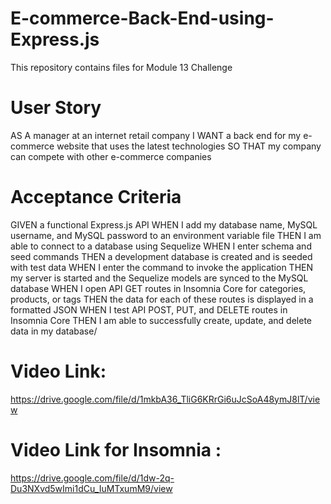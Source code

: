 # E-commerce-Back-End-using-Express.js
This repository contains files for Module 13 Challenge

# User Story
AS A manager at an internet retail company
I WANT a back end for my e-commerce website that uses the latest technologies
SO THAT my company can compete with other e-commerce companies
# Acceptance Criteria
GIVEN a functional Express.js API
WHEN I add my database name, MySQL username, and MySQL password to an environment variable file
THEN I am able to connect to a database using Sequelize
WHEN I enter schema and seed commands
THEN a development database is created and is seeded with test data
WHEN I enter the command to invoke the application
THEN my server is started and the Sequelize models are synced to the MySQL database
WHEN I open API GET routes in Insomnia Core for categories, products, or tags
THEN the data for each of these routes is displayed in a formatted JSON
WHEN I test API POST, PUT, and DELETE routes in Insomnia Core
THEN I am able to successfully create, update, and delete data in my database/
# Video Link:
https://drive.google.com/file/d/1mkbA36_TliG6KRrGi6uJcSoA48ymJ8lT/view

# Video Link for Insomnia :
https://drive.google.com/file/d/1dw-2q-Du3NXvd5wImi1dCu_IuMTxumM9/view
